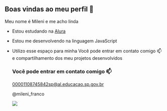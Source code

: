 ## Boas vindas ao meu perfil 💜

Meu nome é Mileni e me acho linda
 
- Estou estudando na [Alura](https://www.alura.com.br)
- Estou me desenvolvendo na linguagem JavaScript
- Utilizo esse espaço para minha Você pode entrar em contato comigo 📫 e compartilhamento dos meu projetos desenvolvidos

  ### Você pode entrar em contato comigo 📫

  00001108745842sp@al.educacao.sp.gov.br

  @mileni_franco
  
  ![](https://media1.tenor.com/m/NjZL-9K4CJgAAAAC/kevin-bueno-kevin.gif)
  
